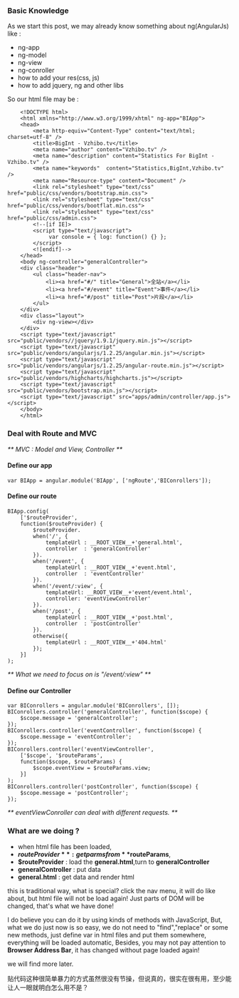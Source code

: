 ### Basic Knowledge

As we start this post, we may already know something about ng(AngularJs) like :

* ng-app
* ng-model
* ng-view
* ng-conroller
* how to add your res(css, js)
* how to add jquery, ng and other libs

So our html file may be :

```
	<!DOCTYPE html>
	<html xmlns="http://www.w3.org/1999/xhtml" ng-app="BIApp">
	<head>
		<meta http-equiv="Content-Type" content="text/html; charset=utf-8" />
		<title>BigInt - Vzhibo.tv</title>
		<meta name="author" content="Vzhibo.tv" />
		<meta name="description" content="Statistics For BigInt - Vzhibo.tv" />
		<meta name="keywords"  content="Statistics,BigInt,Vzhibo.tv" />
		<meta name="Resource-type" content="Document" />
  		<link rel="stylesheet" type="text/css" href="public/css/vendors/bootstrap.min.css">
  		<link rel="stylesheet" type="text/css" href="public/css/vendors/bootflat.min.css">
  		<link rel="stylesheet" type="text/css" href="public/css/admin.css">
		<!--[if IE]>
		<script type="text/javascript">
			 var console = { log: function() {} };
		</script>
		<![endif]-->
	</head>
	<body ng-controller="generalController">
	<div class="header">
		<ul class="header-nav">
			<li><a href="#/" title="General">全站</a></li>
			<li><a href="#/event" title="Event">事件</a></li>
			<li><a href="#/post" title="Post">片段</a></li>
		</ul>
	</div>
	<div class="layout">
		<div ng-view></div>
	</div>
	<script type="text/javascript" src="public/vendors//jquery/1.9.1/jquery.min.js"></script>
	<script type="text/javascript" src="public/vendors/angularjs/1.2.25/angular.min.js"></script>
	<script type="text/javascript" src="public/vendors/angularjs/1.2.25/angular-route.min.js"></script>
	<script type="text/javascript" src="public/vendors/highcharts/highcharts.js"></script>
	<script type="text/javascript" src="public/vendors/bootstrap.min.js"></script>
	<script type="text/javascript" src="apps/admin/controller/app.js"></script>
	</body>
	</html>
```

### Deal with Route and MVC

_** MVC : Model and View, Controller **_

#### Define our app


```
var BIApp = angular.module('BIApp', ['ngRoute','BIConrollers']);
```

#### Define our route

```
BIApp.config(
	['$routeProvider',
	function($routeProvider) {
		$routeProvider.
		when('/', {
			templateUrl : __ROOT_VIEW__+'general.html',
			controller  : 'generalController'
		}).
		when('/event', {
			templateUrl : __ROOT_VIEW__+'event.html',
			controller  : 'eventController'
		}).
		when('/event/:view', {
			templateUrl: __ROOT_VIEW__+'event/event.html',
			controller: 'eventViewController'
		}).
		when('/post', {
			templateUrl : __ROOT_VIEW__+'post.html',
			controller  : 'postController'
		}).
		otherwise({
			templateUrl : __ROOT_VIEW__+'404.html'
		});
	}]
);

```

_** What we need to focus on is "/event/:view" **_

#### Define our Controller

```
var BIConrollers = angular.module('BIConrollers', []);
BIConrollers.controller('generalController', function($scope) {
	$scope.message = 'generalController';
});
BIConrollers.controller('eventController', function($scope) {
	$scope.message = 'eventController';
});
BIConrollers.controller('eventViewController', 
	['$scope', '$routeParams',
	function($scope, $routeParams) {
		$scope.eventView = $routeParams.view;
	}]
);
BIConrollers.controller('postController', function($scope) {
	$scope.message = 'postController';
});
```

_** eventViewConroller can deal with different requests. **_


### What are we doing ?

+ when html file has been loaded, 
+ **$routeProvider**    : get parms from **$routeParams**, 
+ **$routeProvider**    : load the **general.html**,turn to **generalController**
+ **generalController** : put data 
+ **general.html**      : get data and render html

this is traditional way, what is special? click the nav menu, it will do like about, but html file will not be load again! Just parts of DOM will be changed, that's what we have done! 

I do believe you can do it by using kinds of methods with JavaScript, But, what we do just now is so easy, we do not need to "find","replace" or some new methods, just define var in html files and put them somewhere, everything will be loaded automatic, Besides, you may not pay attention to **Browser Address Bar**, it has changed without page loaded again!

we will find more later.

贴代码这种很简单暴力的方式虽然很没有节操，但说真的，很实在很有用，至少能让人一眼就明白怎么用不是？
